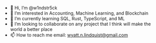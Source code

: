- 👋 Hi, I’m @w1ndstr5ck
- 👀 I’m interested in Accounting, Machine Learning, and Blockchain
- 🌱 I’m currently learning SQL, Rust, TypeScript, and ML
- 💞️ I’m looking to collaborate on any project that I think will make the world a better place
- 📫 How to reach me email: wyatt.n.lindquist@gmail.com

<!---
w1ndstr5ck/w1ndstr5ck is a ✨ special ✨ repository because its `README.md` (this file) appears on your GitHub profile.
You can click the Preview link to take a look at your changes.
--->
